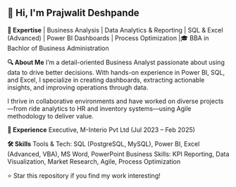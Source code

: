 ## 👋 Hi, I'm Prajwalit Deshpande

**🧠 Expertise**
| Business Analysis | Data Analytics & Reporting | SQL & Excel (Advanced) | Power BI Dashboards | Process Optimization |🎓 BBA in Bachlor of Business Administration


**🔍 About Me**
I’m a detail-oriented Business Analyst passionate about using data to drive better decisions. With hands-on experience in Power BI, SQL, and Excel, I specialize in creating dashboards, extracting actionable insights, and improving operations through data.

I thrive in collaborative environments and have worked on diverse projects—from ride analytics to HR and inventory systems—using Agile methodology to deliver value.

**🏢 Experience**
Executive, M-Interio Pvt Ltd (Jul 2023 – Feb 2025)


**🛠 Skills**
Tools & Tech:
SQL (PostgreSQL, MySQL), Power BI, Excel (Advanced, VBA), MS Word, PowerPoint
Business Skills:
KPI Reporting, Data Visualization, Market Research, Agile, Process Optimization

⭐ Star this repository if you find my work interesting!
